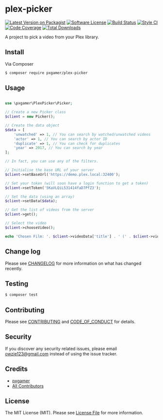 # plex-picker

[![Latest Version on Packagist][ico-version]][link-packagist]
[![Software License][ico-license]](LICENSE.md)
[![Build Status][ico-travis]][link-travis]
[![Style CI][ico-styleci]][link-styleci]
[![Code Coverage][ico-code-quality]][link-code-quality]
[![Total Downloads][ico-downloads]][link-downloads]

A project to pick a video from your Plex library.

## Install

Via Composer

```bash
$ composer require pxgamer/plex-picker
```

## Usage

```php

use \pxgamer\PlexPicker\Picker;

// Create a new Picker class
$client = new Picker();

// Create the data object
$data = [
    'unwatched' => 1, // You can search by watched/unwatched videos
    'actor' => 1, // You can search by actor ID
    'duplicate' => 1, // You can check for duplicates
    'year' => 2017, // You can search by year
];

// In fact, you can use any of the filters.

// Initialise the base URL of your server
$client->setBaseUrl('https://demo.plex.local:32400');

// Set your token (will soon have a login function to get a token)
$client->setToken('5KaVLQiL531414faD7PfZ3');

// Set the data (using an array)
$client->setData($data);

// Get the list of videos from the server
$client->get();

// Select the video
$client->chooseVideo();

echo 'Chosen Film: '. $client->videoData['title'] . ' (' . $client->videoData['year'] . ')';
```

## Change log

Please see [CHANGELOG](CHANGELOG.md) for more information on what has changed recently.

## Testing

```bash
$ composer test
```

## Contributing

Please see [CONTRIBUTING](.github/CONTRIBUTING.md) and [CODE_OF_CONDUCT](.github/CODE_OF_CONDUCT.md) for details.

## Security

If you discover any security related issues, please email owzie123@gmail.com instead of using the issue tracker.

## Credits

- [pxgamer][link-author]
- [All Contributors][link-contributors]

## License

The MIT License (MIT). Please see [License File](LICENSE.md) for more information.

[ico-version]: https://img.shields.io/packagist/v/pxgamer/plex-picker.svg?style=flat-square
[ico-license]: https://img.shields.io/badge/license-MIT-brightgreen.svg?style=flat-square
[ico-travis]: https://img.shields.io/travis/pxgamer/plex-picker/master.svg?style=flat-square
[ico-styleci]: https://styleci.io/repos/79118120/shield
[ico-code-quality]: https://img.shields.io/codecov/c/github/pxgamer/plex-picker.svg?style=flat-square
[ico-downloads]: https://img.shields.io/packagist/dt/pxgamer/plex-picker.svg?style=flat-square

[link-packagist]: https://packagist.org/packages/pxgamer/plex-picker
[link-travis]: https://travis-ci.org/pxgamer/plex-picker
[link-styleci]: https://styleci.io/repos/79118120
[link-code-quality]: https://codecov.io/gh/pxgamer/plex-picker
[link-downloads]: https://packagist.org/packages/pxgamer/plex-picker
[link-author]: https://github.com/pxgamer
[link-contributors]: ../../contributors
